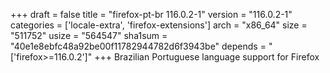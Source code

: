 +++
draft = false
title = "firefox-pt-br 116.0.2-1"
version = "116.0.2-1"
categories = ['locale-extra', 'firefox-extensions']
arch = "x86_64"
size = "511752"
usize = "564547"
sha1sum = "40e1e8ebfc48a92be00f11782944782d6f3943be"
depends = "['firefox>=116.0.2']"
+++
Brazilian Portuguese language support for Firefox